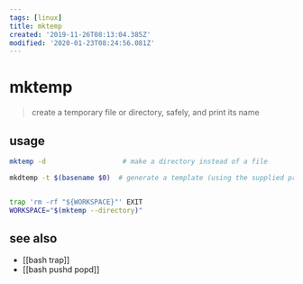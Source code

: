 ```yaml
---
tags: [linux]
title: mktemp
created: '2019-11-26T08:13:04.385Z'
modified: '2020-01-23T08:24:56.081Z'
---
```


# mktemp

> create a temporary file or directory, safely, and print its name

## usage
```sh
mktemp -d                   # make a directory instead of a file

mkdtemp -t $(basename $0)  # generate a template (using the supplied prefix and TMPDIR if set) to create a filename template.


trap 'rm -rf "${WORKSPACE}"' EXIT
WORKSPACE="$(mktemp --directory)"
```

## see also
- [[bash trap]]
- [[bash pushd popd]]
